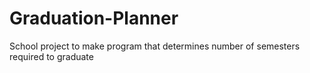 # Graduation-Planner
School project to make program that determines number of semesters  required to graduate
